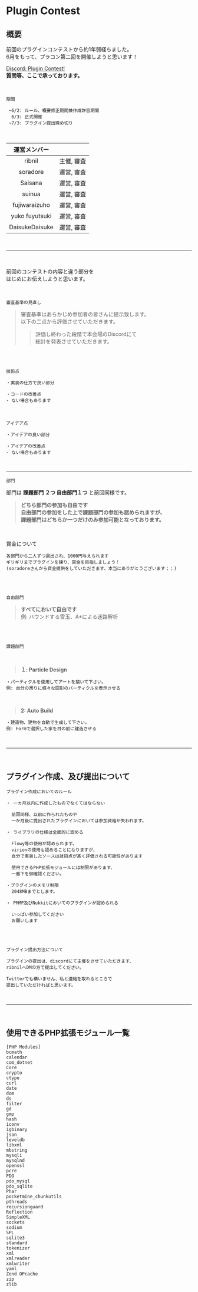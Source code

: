# Plugin Contest  

## 概要  

前回のプラグインコンテストから約1年弱経ちました。  
6月をもって、プラコン第二回を開催しようと思います！

[Discord: Plugin Contest!](https://discord.gg/sqawZHa)  
**質問等、ここで承っております。**   

<br>

`期間`  

```
 ~6/2: ルール、概要修正期間兼作成許容期間
  6/3: 正式開催
 ~7/3: プラグイン提出締め切り
```  

<br>

| 運営メンバー     |           |
|:--------------:|:---------:|
| ribnil         | 主催, 審査 |
| soradore       | 運営, 審査 |
| Saisana        | 運営, 審査 |
| suinua         | 運営, 審査 |
| fujiwaraizuho  | 運営, 審査 |
| yuko fuyutsuki | 運営, 審査 |
| DaisukeDaisuke | 運営, 審査 |

<br>

***

<br>

前回のコンテストの内容と違う部分を  
はじめにお伝えしようと思います。 

<br>

```
審査基準の見直し
```  

> 審査基準はあらかじめ参加者の皆さんに提示致します。  
> 以下の二点から評価させていただきます。 
>> 評価し終わった段階で本会場のDiscordにて  
>> 総計を発表させていただきます。

<br>
<br>

`技術点`  

```
・実装の仕方で良い部分  

・コードの改善点
- ない場合もあります
```  

<br>
    
`アイデア点`  

```
・アイデアの良い部分  

・アイデアの改善点
- ない場合もあります
```  

<br>

***

`部門`  

部門は **課題部門 ２つ 自由部門１つ** と前回同様です。  
> **どちら部門の参加も自由です**  
> **自由部門の参加をした上で課題部門の参加も認められますが、**  
> **課題部門はどちらか一つだけのみ参加可能となっております。**

<br>

賞金について
```
各部門から二人ずつ選出され、1000円与えられます
ギリギリまでプラグインを練り、賞金を目指しましょう！
(soradoreさんから資金提供をしていただきます、本当にありがとうございます；；)
```

<br>
<br>

`自由部門`  

> **すべてにおいて自由です**  
> 例: バウンドする雪玉、A*による迷路解析  

<br>
<br>

`課題部門`  

<br>
  
> **１: Particle Design**  

```
・パーティクルを使用してアートを描いて下さい。
例: 自分の周りに様々な図形のパーティクルを表示させる
```  

<br>

> **2: Auto Build**  

```
・建造物、建物を自動で生成して下さい。
例: Formで選択した家を目の前に建造させる
```  

<br>  

***

<br>

## プラグイン作成、及び提出について 

`プラグイン作成においてのルール`  

```
・ 一ヵ月以内に作成したものでなくてはならない  
  
  前回同様、以前に作られたものや  
  一か月後に提出されたプラグインにおいては参加資格が失われます。
```

```
・ ライブラリの仕様は全面的に認める

  Flowy等の使用が認められます。
  virionの使用も認めることになりますが、  
  自分で実装したソースは技術点が高く評価される可能性があります  

  使用できるPHP拡張モジュールには制限があります、
  一番下を御確認ください。
```

```
・プラグインのメモリ制限
  2048MBまでとします。
```

```
・ PMMP及びNukkitにおいてのプラグインが認められる

  いっぱい参加してください
  お願いします
```

<br>
<br>

`プラグイン提出方法について`

```
プラグインの提出は、discordにて主催をさせていただきます、
ribnilへDMの方で提出してください。

Twitterでも構いません、私と連絡を取れるところで
提出していただければと思います。
```

<br>

***  

<br>

## 使用できるPHP拡張モジュール一覧
```
[PHP Modules]
bcmath
calendar
com_dotnet
Core
crypto
ctype
curl
date
dom
ds
filter
gd
gmp
hash
iconv
igbinary
json
leveldb
libxml
mbstring
mysqli
mysqlnd
openssl
pcre
PDO
pdo_mysql
pdo_sqlite
Phar
pocketmine_chunkutils
pthreads
recursionguard
Reflection
SimpleXML
sockets
sodium
SPL
sqlite3
standard
tokenizer
xml
xmlreader
xmlwriter
yaml
Zend OPcache
zip
zlib
```
